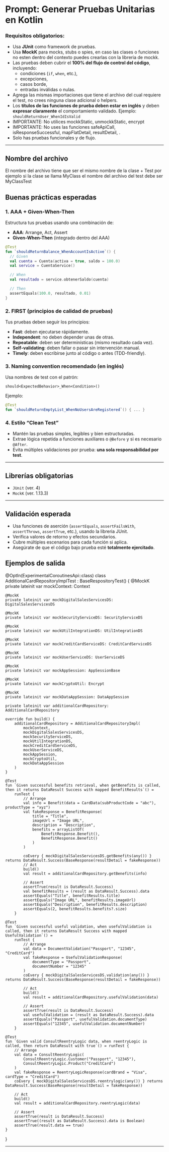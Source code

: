 # Prompt: Generar Pruebas Unitarias en Kotlin 

### Requisitos obligatorios:

- Usa **JUnit** como framework de pruebas.
- Usa **MockK** para mocks, stubs o spies, en caso las clases o funciones no esten dentro del contexto puedes crearlas con la libreria de mockk.
- Las pruebas deben cubrir el **100% del flujo de control del código**, incluyendo:
  - condiciones (`if`, `when`, etc.),
  - excepciones,
  - casos borde,
  - entradas inválidas o nulas.
- Agrega las mismas importaciones que tiene el archivo del cual requiere el test, no crees ninguna clase adicional o helpers.
- Los **títulos de las funciones de prueba deben estar en inglés** y deben **expresar claramente** el comportamiento validado.
  Ejemplo: `shouldReturnUser_WhenIdIsValid`
- IMPORTANTE: No utilices mockkStatic, unmockkStatic, encrypt
- IMPORTANTE: No uses las funciones safeApiCall, isResponseSuccessful, mapFlatDetail, resultDetail, .
- Solo has pruebas funcionales y de flujo.

---

## Nombre del archivo 
El nombre del archivo tiene que ser el mismo nombre de la clase + Test
por ejemplo si la clase se llama MyClass el nombre del archivo del test debe ser MyClassTest

## Buenas prácticas esperadas

### 1. AAA + Given-When-Then

Estructura tus pruebas usando una combinación de:

- **AAA**: Arrange, Act, Assert
- **Given-When-Then** (integrado dentro del AAA)

```kotlin
@Test
fun `shouldReturnBalance_WhenAccountIsActive`() {
  // Given
  val cuenta = Cuenta(activa = true, saldo = 100.0)
  val service = CuentaService()

  // When
  val resultado = service.obtenerSaldo(cuenta)

  // Then
  assertEquals(100.0, resultado, 0.01)
}
```

### 2. FIRST (principios de calidad de pruebas)

Tus pruebas deben seguir los principios:

- **Fast**: deben ejecutarse rápidamente.
- **Independent**: no deben depender unas de otras.
- **Repeatable**: deben ser determinísticas (mismo resultado cada vez).
- **Self-validating**: deben fallar o pasar sin intervención manual.
- **Timely**: deben escribirse junto al código o antes (TDD-friendly).

### 3. Naming convention recomendado (en inglés)

Usa nombres de test con el patrón:

```
should<ExpectedBehavior>_When<Condition>()
```

Ejemplo:

```kotlin
@Test
fun `shouldReturnEmptyList_WhenNoUsersAreRegistered`() { ... }
```

### 4. Estilo “Clean Test”

- Mantén las pruebas simples, legibles y bien estructuradas.
- Extrae lógica repetida a funciones auxiliares o `@Before` y si es necesario `@After`.
- Evita múltiples validaciones por prueba: **una sola responsabilidad por test**.

---

## Librerías obligatorias

- `JUnit` (ver. 4)
- `MockK` (ver. 1.13.3)

---

## Validación esperada
- Usa funciones de aserción (`assertEquals`, `assertFailsWith`, `assertThrows`, `assertTrue`, etc.), usando la 
  libreria JUnit.
- Verifica valores de retorno y efectos secundarios.
- Cubre múltiples escenarios para cada función si aplica.
- Asegúrate de que el código bajo prueba esté **totalmente ejercitado**.

## Ejemplos de salida 

@OptIn(ExperimentalCoroutinesApi::class)
class AdditionalCardRepositoryImplTest : BaseRespositoryTest() {
    @MockK
    private lateinit var mockContext: Context

    @MockK
    private lateinit var mockDigitalSalesServicesDS: DigitalSalesServicesDS

    @MockK
    private lateinit var mockSecurityServiceDS: SecurityServiceDS

    @MockK
    private lateinit var mockUtilIntegrationDS: UtilIntegrationDS

    @MockK
    private lateinit var mockCreditCardServiceDS: CreditCardServiceDS

    @MockK
    private lateinit var mockUserServiceDS: UserServiceDS

    @MockK
    private lateinit var mockAppSession: AppSessionBase

    @MockK
    private lateinit var mockCryptoUtil: Encrypt

    @MockK
    private lateinit var mockDataAppSession: DataAppSession

    private lateinit var additionalCardRepository: AdditionalCardRepository

    override fun build() {
        additionalCardRepository = AdditionalCardRepositoryImpl(
            mockContext,
            mockDigitalSalesServicesDS,
            mockSecurityServiceDS,
            mockUtilIntegrationDS,
            mockCreditCardServiceDS,
            mockUserServiceDS,
            mockAppSession,
            mockCryptoUtil,
            mockDataAppSession
        )
    }
    
    @Test
    fun `Given successful benefits retrieval, when getBenefits is called, then it returns DataResult Success with mapped BenefitResults`() =
        runTest {
            // Arrange
            val info = Benefit(data = CardData(subProductCode = "abc"), productType = "xyz")
            val fakeResponse = BenefitResponse(
                title = "Title",
                imageUrl = "Image URL",
                description = "Description",
                benefits = arrayListOf(
                    BenefitResponse.Benefit(),
                    BenefitResponse.Benefit()
                )
            )

            coEvery { mockDigitalSalesServicesDS.getBenefits(any()) } returns DataResult.Success(BaseResponse(resultDetail = fakeResponse))
            // Act
            build()
            val result = additionalCardRepository.getBenefits(info)

            // Assert
            assertTrue(result is DataResult.Success)
            val benefitResults = (result as DataResult.Success).data
            assertEquals("Title", benefitResults.title)
            assertEquals("Image URL", benefitResults.imageUrl)
            assertEquals("Description", benefitResults.description)
            assertEquals(2, benefitResults.benefits?.size)
        }

    @Test
    fun `Given successful useful validation, when usefulValidation is called, then it returns DataResult Success with mapped UsefulValidation`() =
        runTest {
            // Arrange
            val data = DocumentValidation("Passport", "12345", "CreditCard")
            val fakeResponse = UsefulValidationResponse(
                documentType = "Passport",
                documentNumber = "12345"
            )
            coEvery { mockDigitalSalesServicesDS.validation(any()) } returns DataResult.Success(BaseResponse(resultDetail = fakeResponse))

            // Act
            build()
            val result = additionalCardRepository.usefulValidation(data)

            // Assert
            assertTrue(result is DataResult.Success)
            val usefulValidation = (result as DataResult.Success).data
            assertEquals("Passport", usefulValidation.documentType)
            assertEquals("12345", usefulValidation.documentNumber)
        }

    @Test
    fun `Given valid ConsultReentryLogic data, when reentryLogic is called, then return DataResult with true`() = runTest {
        // Arrange
        val data = ConsultReentryLogic(
            ConsultReentryLogic.Customer("Passport", "12345"),
            ConsultReentryLogic.Product("CreditCard")
        )
        val fakeResponse = ReentryLogicResponse(cardBrand = "Visa", cardType = "CreditCard")
        coEvery { mockDigitalSalesServicesDS.reentrylogic(any()) } returns DataResult.Success(BaseResponse(resultDetail = fakeResponse))

        // Act
        build()
        val result = additionalCardRepository.reentryLogic(data)

        // Assert
        assertTrue(result is DataResult.Success)
        assertTrue((result as DataResult.Success).data is Boolean)
        assertTrue(result.data == true)
    }

}

---